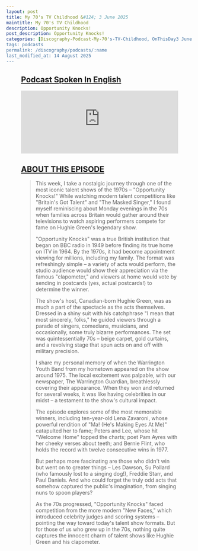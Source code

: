 ```yaml
---
layout: post
title: My 70's TV Childhood &#124; 3 June 2025
maintitle: My 70's TV Childhood
description: Opportunity Knocks!
post_description: Opportunity Knocks!
categories: [Discography-Podcast-My-70's-TV-Childhood, OnThisDay3 June 2025]
tags: podcasts
permalink: /discography/podcasts/:name
last_modified_at: 14 August 2025
---
```


<figure class="fig3">
<div class="CardLayout">
<div class="CardItem">
<h2 id="infobox1" class="infobox"><a href="#infobox1">Podcast Spoken In English</a></h2>
<div class="CardItem split">
<iframe src="https://www.listennotes.com/podcasts/my-70s-tv-childhood/opportunity-knocks-kOsgclmxIJM/embed/" height="170px" width="100%" style="width: 1px; min-width: 100%;" loading="lazy" frameborder="0" scrolling="no"></iframe>
</div></div></div>
</figure>

<figure class="fig3">
<div class="CardLayout">
<div class="CardItem">
<h2 id="infobox2" class="infobox"><a href="#infobox2">ABOUT THIS EPISODE</a></h2>
<div class="CardItem split">
<blockquote>
<p>This week, I take a nostalgic journey through one of the most iconic talent shows of the 1970s – "Opportunity Knocks!" While watching modern talent competitions like "Britain's Got Talent" and "The Masked Singer," I found myself reminiscing about Monday evenings in the 70s when families across Britain would gather around their televisions to watch aspiring performers compete for fame on Hughie Green's legendary show.</p>
<p>"Opportunity Knocks" was a true British institution that began on BBC radio in 1949 before finding its true home on ITV in 1964. By the 1970s, it had become appointment viewing for millions, including my family. The format was refreshingly simple – a variety of acts would perform, the studio audience would show their appreciation via the famous "clapometer," and viewers at home would vote by sending in postcards (yes, actual postcards!) to determine the winner.</p>
<p>The show's host, Canadian-born Hughie Green, was as much a part of the spectacle as the acts themselves. Dressed in a shiny suit with his catchphrase "I mean that most sincerely, folks," he guided viewers through a parade of singers, comedians, musicians, and occasionally, some truly bizarre performances. The set was quintessentially 70s – beige carpet, gold curtains, and a revolving stage that spun acts on and off with military precision.</p>
<p>I share my personal memory of when the Warrington Youth Band from my hometown appeared on the show around 1975. The local excitement was palpable, with our newspaper, The Warrington Guardian, breathlessly covering their appearance. When they won and returned for several weeks, it was like having celebrities in our midst – a testament to the show's cultural impact.</p>
<p>The episode explores some of the most memorable winners, including ten-year-old Lena Zavaroni, whose powerful rendition of "Ma! (He's Making Eyes At Me)" catapulted her to fame; Peters and Lee, whose hit "Welcome Home" topped the charts; poet Pam Ayres with her cheeky verses about teeth; and Bernie Flint, who holds the record with twelve consecutive wins in 1977.</p>
<p>But perhaps more fascinating are those who didn't win but went on to greater things – Les Dawson, Su Pollard (who famously lost to a singing dog!), Freddie Starr, and Paul Daniels. And who could forget the truly odd acts that somehow captured the public's imagination, from singing nuns to spoon players?</p>
<p>As the 70s progressed, "Opportunity Knocks" faced competition from the more modern "New Faces," which introduced celebrity judges and scoring systems – pointing the way toward today's talent show formats. But for those of us who grew up in the 70s, nothing quite captures the innocent charm of talent shows like Hughie Green and his clapometer.</p>
</blockquote>
</div></div></div>
</figure>
